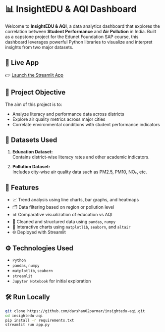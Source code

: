 # 📊 InsightEDU & AQI Dashboard

Welcome to **InsightEDU & AQI**, a data analytics dashboard that explores the correlation between **Student Performance** and **Air Pollution** in India. Built as a capstone project for the Edunet Foundation SAP course, this dashboard leverages powerful Python libraries to visualize and interpret insights from two major datasets.

## 🚀 Live App

👉 [Launch the Streamlit App](https://insightedu-aqi-fjpujpbyyxkzzpu8tvbhea.streamlit.app)

## 🧠 Project Objective

The aim of this project is to:
- Analyze literacy and performance data across districts
- Explore air quality metrics across major cities
- Correlate environmental conditions with student performance indicators

## 📂 Datasets Used

1. **Education Dataset:**  
   Contains district-wise literacy rates and other academic indicators.

2. **Pollution Dataset:**  
   Includes city-wise air quality data such as PM2.5, PM10, NO₂, etc.

## 📌 Features

- 📈 Trend analysis using line charts, bar graphs, and heatmaps
- 🗂 Data filtering based on region or pollution level
- 📊 Comparative visualization of education vs AQI
- 🧹 Cleaned and structured data using `pandas`, `numpy`
- 🎨 Interactive charts using `matplotlib`, `seaborn`, and `altair`
- 🌐 Deployed with Streamlit

## ⚙️ Technologies Used

- `Python`
- `pandas`, `numpy`
- `matplotlib`, `seaborn`
- `streamlit`
- `Jupyter Notebook` for initial exploration

## 🛠 Run Locally

```bash
git clone https://github.com/darshan02parmar/insightedu-aqi.git
cd insightedu-aqi
pip install -r requirements.txt
streamlit run app.py

